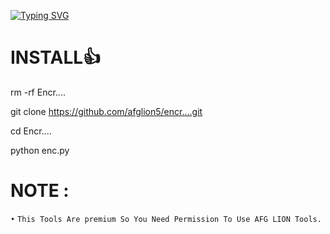 <!DOCTYPE html>
[![Typing SVG](https://readme-typing-svg.herokuapp.com?color=%23F70B10&size=27&lines=CODED+BY+ARMAN)](https://git.io/typing-svg)
# INSTALL👍

rm -rf Encr.... 

git clone https://github.com/afglion5/encr....git

cd Encr....

python enc.py

# NOTE :
 `•` `This Tools Are premium So You Need Permission To Use AFG LION Tools.`


